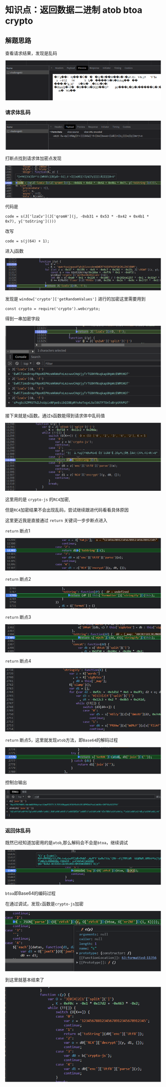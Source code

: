 # 知识点：返回数据二进制 atob btoa crypto

## 解题思路
查看请求结果，发现是乱码

![请求](./img/1.png)

### 请求体乱码

![请求](./img/2.png)

打断点找到请求体加密点发现

![请求](./img/3.png)

代码是

    code = s(J['lzaCv'](J['qromH'](j, -0xb31 + 0x53 * -0x42 + 0x4b1 * 0x7), y['toString']()))

改写

    code = s(j(64) + 1);

进入j函数

![请求](./img/4.png)

发现是 `window['crypto']['getRandomValues']` 进行的加密这里需要用到

    const crypto = require('crypto').webcrypto;

得到一串加密字段

![请求](./img/5.png)

接下来就是s函数。通过s函数能得到请求体中乱码值

![请求](./img/6.png)

这里用的是 `crypto-js` 的`RC4`加密,

但是`RC4`加密结果不会出现乱码，尝试继续跟进代码看看具体原因

这里更近我是直接通过 `return` 关键词一步步断点进入

`return` 断点1

![请求](./img/7.png)

`return` 断点2

![请求](./img/8.png)

`return` 断点3

![请求](./img/9.png)

`return` 断点4

![请求](./img/10.png)

`return` 断点5，这里就发现`atob`方法，即`Base64`的解码过程

![请求](./img/11.png)

控制台输出

![请求](./img/12.png)

### 返回体乱码

既然已经知道加密用的是`atob`,那么解码会不会是`btoa`，继续调试

![请求](./img/13.png)

`btoa`即Base64的编码过程

在通过调试，发现`c`函数是`crypto-js`加密

![请求](./img/14.png)

到这里就基本结束了

![请求](./img/15.png)